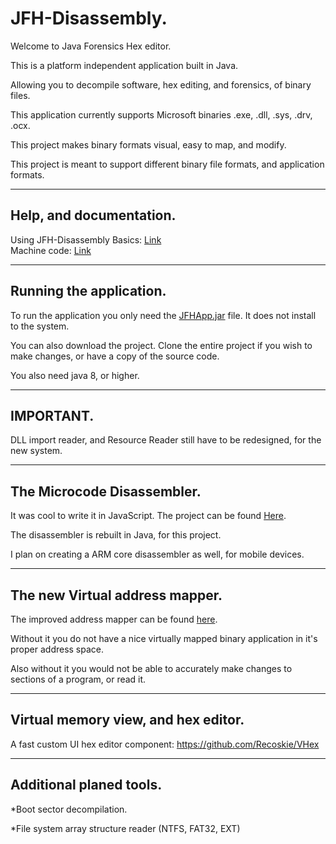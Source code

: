 JFH-Disassembly.
=============================

Welcome to Java Forensics Hex editor.

This is a platform independent application built in Java.

Allowing you to decompile software, hex editing, and forensics, of binary files.

This application currently supports Microsoft binaries .exe, .dll, .sys, .drv, .ocx.

This project makes binary formats visual, easy to map, and modify.

This project is meant to support different binary file formats, and application formats.

------------------------------------------------------------
Help, and documentation.
------------------------------------------------------------

Using JFH-Disassembly Basics: <a href="https://recoskie.github.io/JFH-Disassembly/docs/Basics.html">Link</a><br />
Machine code: <a href="https://recoskie.github.io/JFH-Disassembly/docs/Machine.html">Link</a>

------------------------------------------------------------
Running the application.
------------------------------------------------------------

To run the application you only need the <a href="https://github.com/Recoskie/JFH-Disassembly/raw/master/JFHApp.jar">JFHApp.jar</a> file. It does not install to the system.

You can also download the project. Clone the entire project if you wish to make changes, or have a copy of the source code.

You also need java 8, or higher.

------------------------------------------------------------
IMPORTANT.
------------------------------------------------------------

DLL import reader, and Resource Reader still have to be redesigned, for the new system.

------------------------------------------------------------
The Microcode Disassembler.
------------------------------------------------------------

It was cool to write it in JavaScript. The project can be found <a href="https://github.com/Recoskie/X86-64-CPU-Binary-Code-Disassembler-JS">Here</a>.

The disassembler is rebuilt in Java, for this project.

I plan on creating a ARM core disassembler as well, for mobile devices.

------------------------------------------------------------
The new Virtual address mapper.
------------------------------------------------------------

The improved address mapper can be found <a href="https://github.com/Recoskie/RandomAccessFileV">here</a>.

Without it you do not have a nice virtually mapped binary application in it's proper address space.

Also without it you would not be able to accurately make changes to sections of a program, or read it.

------------------------------------------------------------
Virtual memory view, and hex editor.
------------------------------------------------------------

A fast custom UI hex editor component: https://github.com/Recoskie/VHex

------------------------------------------------------------
Additional planed tools.
------------------------------------------------------------

*Boot sector decompilation.

*File system array structure reader (NTFS, FAT32, EXT)
